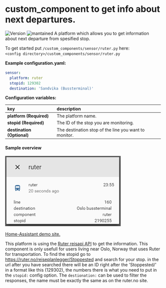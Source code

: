 # custom_component to get info about next departures.
  
![Version](https://img.shields.io/badge/version-2.1.0-green.svg?style=for-the-badge) ![mantained](https://img.shields.io/maintenance/yes/2018.svg?style=for-the-badge) A platform which allows you to get information about next departure from spesified stop.
  
To get started put `/custom_components/sensor/ruter.py` here:  
`<config directory>/custom_components/sensor/ruter.py`  
  
**Example configuration.yaml:**
```yaml
sensor:
  platform: ruter
  stopid: 129302
  destination: 'Sandvika (Bussterminal)'
```
**Configuration variables:**  
  
key | description  
:--- | :---  
**platform (Required)** | The platform name.  
**stopid (Required)** | The ID of the stop you are monitoring.  
**destination (Optional)** | The destination stop of the line you want to monitor.  
  
#### Sample overview
![Sample overview](overview.png)
  
[Home-Assistant demo site.](https://ha-test-ruter.halfdecent.io/)
  
This platform is using the [Ruter reisapi API](http://reisapi.ruter.no/Help) to get the information.
 This component is only usefull for users living near Oslo, Norway that uses Ruter for transportation.
 To find the stopid go to https://ruter.no/reiseplanlegger/Stoppested and search for your stop.
 in the url after you have searched there will be an ID right after the 'Stoppested/' in a format like this (129302), the numbers there is what you need to put in the `stopid:` config option.
 The `destionation:` can be used to filter the responses, the name must be exactly the same as on the ruter.no site.  
